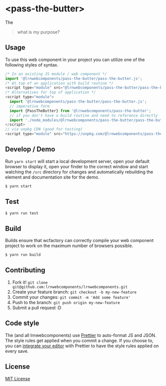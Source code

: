 # &lt;pass-the-butter&gt;

The
> what is my purpose?

## Usage
To use this web component in your project you can utilize one of the following styles of syntax.

```js
/* In an existing JS module / web component */
import '@lrnwebcomponents/pass-the-butter/pass-the-butter.js';
/* At top of an application with build routine */
<script type="module" src="@lrnwebcomponents/pass-the-butter/pass-the-butter.js"></script>
/* Alternatives for top of application */
<script type="module">
  import '@lrnwebcomponents/pass-the-butter/pass-the-butter.js';
  // imperative form
  import {PassTheButter} from '@lrnwebcomponents/pass-the-butter';
  // if you don't have a build routine and need to reference directly
  import './node_modules/@lrnwebcomponents/pass-the-butter/pass-the-butter.js';
</script>
// via unpkg CDN (good for testing)
<script type="module" src="https://unpkg.com/@lrnwebcomponents/pass-the-butter/pass-the-butter.js"></script>
```

## Develop / Demo
Run `yarn start` will start a local development server, open your default browser to display it, open your finder to the correct window and start watching the `/src` directory for changes and automatically rebuilding the element and documentation site for the demo.
```bash
$ yarn start
```

## Test

```bash
$ yarn run test
```

## Build
Builds ensure that wcfactory can correctly compile your web component project to
work on the maximum number of browsers possible.
```bash
$ yarn run build
```

## Contributing

1. Fork it! `git clone git@github.com:lrnwebcomponents/lrnwebcomponents.git`
2. Create your feature branch: `git checkout -b my-new-feature`
3. Commit your changes: `git commit -m 'Add some feature'`
4. Push to the branch: `git push origin my-new-feature`
5. Submit a pull request :D

## Code style

The (and all lrnwebcomponents) use [Prettier][prettier] to auto-format JS and JSON.  The style rules get applied when you commit a change.  If you choose to, you can [integrate your editor][prettier-ed] with Prettier to have the style rules applied on every save.

[prettier]: https://github.com/prettier/prettier/
[prettier-ed]: https://github.com/prettier/prettier/#editor-integration
[polyserve]: https://github.com/Polymer/polyserve
[web-component-tester]: https://github.com/Polymer/web-component-tester

## License
[MIT License](http://opensource.org/licenses/MIT)